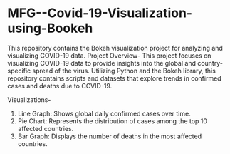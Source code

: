 # MFG--Covid-19-Visualization-using-Bookeh
This repository contains the Bokeh visualization project for analyzing and visualizing COVID-19 data.
Project Overview-
This project focuses on visualizing COVID-19 data to provide insights into the global and country-specific spread of the virus. Utilizing Python and the Bokeh library, this repository contains scripts and datasets that explore trends in confirmed cases and deaths due to COVID-19.


Visualizations-
1. Line Graph: Shows global daily confirmed cases over time.
2. Pie Chart: Represents the distribution of cases among the top 10 affected countries.
3. Bar Graph: Displays the number of deaths in the most affected countries.
